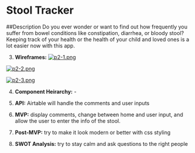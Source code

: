 # Stool Tracker

##Description 
Do you ever wonder or want to find out how frequently you suffer from bowel conditions like constipation, diarrhea, or bloody stool? Keeping track of your health or the health of your child and loved ones is a lot easier now with this app.

3. **Wireframes:**
[![p2-1.png](https://i.postimg.cc/K8gC1dVz/p2-1.png)](https://postimg.cc/ZW4wgDJt)

[![p2-2.png](https://i.postimg.cc/ZKXMzwRh/p2-2.png)](https://postimg.cc/9rtpGtZx)

[![p2-3.png](https://i.postimg.cc/KYDqLF5Z/p2-3.png)](https://postimg.cc/yJWy4M55)

4. **Component Heirarchy:** -

5. **API:** Airtable will handle the comments and user inputs

6. **MVP:** display comments, change between home and user input, and allow the user to enter the info of the stool.

7. **Post-MVP:** try to make it look modern or better with css styling

8. **SWOT Analysis:** try to stay calm and ask questions to the right people
